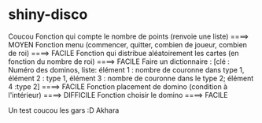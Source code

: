 # shiny-disco
Coucou
Fonction qui compte le nombre de points (renvoie une liste)   ====> MOYEN
Fonction menu (commencer, quitter, combien de joueur, combien de roi)    ====> FACILE
Fonction qui distribue aléatoirement les cartes (en fonction du nombre de roi)  ====> FACILE
Faire un dictionnaire : [clé : Numéro des dominos, liste: élément 1 : nombre de couronne dans type 1, élément 2 : type 1, élément 3 : nombre de couronne dans le type 2; élément 4 :type 2]  ====> FACILE
Fonction placement de domino (condition à l'intérieur)   ====> DIFFICILE
Fonction choisir le domino ====> FACILE

Un test coucou les gars :D Akhara

